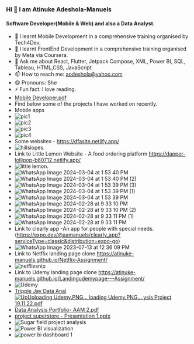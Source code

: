 ###                              Hi 👋 I am Atinuke Adeshola-Manuels
####                           Software Developer(Mobile & Web) and also a Data Analyst.


<!-- **Atinuke-Manuels/Atinuke-Manuels** is a ✨ _special_ ✨ repository because its `README.md` (this file) appears on your GitHub profile.

Here are some ideas to get you started: -->

- 🔭 I learnt Mobile Development in a comprehensive training organised by Tech4Dev.
- 🔭 I learnt FrontEnd Development in a comprehensive training organised by Meta via Coursera.
- 💬 Ask me about React, Flutter, Jetpack Compose, XML, Power BI, SQL, Tableau, HTML,CSS, JavaScript
- 📫 How to reach me: aodeshola@yahoo.com     
- 😄 Pronouns: She
- ⚡ Fun fact: I love reading.
- [Mobile Developer.pdf](https://github.com/Atinuke-Manuels/Atinuke-Manuels/files/14439645/Mobile.Developer.pdf)
- Find below some of the projects I have worked on recently.
- Mobile apps
- ![pic1](https://github.com/Atinuke-Manuels/Atinuke-Manuels/assets/114990557/0c3b0fca-177f-44db-ba89-d07d5fd524ad)
- ![pic2](https://github.com/Atinuke-Manuels/Atinuke-Manuels/assets/114990557/999534ab-2c28-4618-9ac9-55d46a30078b)
- ![pic3](https://github.com/Atinuke-Manuels/Atinuke-Manuels/assets/114990557/340e0b15-56ec-4200-b2eb-1484951ded7d)
- ![pic4](https://github.com/Atinuke-Manuels/Atinuke-Manuels/assets/114990557/18fd0822-739f-490e-8cdf-ec52c49eab43)
- Some websites - https://dfasite.netlify.app/
- ![hillslopes](https://github.com/Atinuke-Manuels/Atinuke-Manuels/assets/114990557/b58743af-5610-4905-8117-0413eff7a470).
- Link to Little Lemon Website - A food ordering platform https://dapper-lollipop-b60712.netlify.app/
- ![little lemon](https://github.com/Atinuke-Manuels/Atinuke-Manuels/assets/114990557/d6456ccc-032c-4850-a575-83c6e98775be).
- ![WhatsApp Image 2024-03-04 at 1 53 40 PM](https://github.com/Atinuke-Manuels/Atinuke-Manuels/assets/114990557/9bef99eb-ca35-461c-9665-289171a8b9b5)
- ![WhatsApp Image 2024-03-04 at 1 53 40 PM (2)](https://github.com/Atinuke-Manuels/Atinuke-Manuels/assets/114990557/71f7c8b6-e64b-4bf3-b4c5-7be2151bd5bf)
- ![WhatsApp Image 2024-03-04 at 1 53 39 PM (3)](https://github.com/Atinuke-Manuels/Atinuke-Manuels/assets/114990557/d56f5106-64f1-4bc3-abf4-92ea557cf12d)
- ![WhatsApp Image 2024-03-04 at 1 53 39 PM (1)](https://github.com/Atinuke-Manuels/Atinuke-Manuels/assets/114990557/4092dcff-ea19-4778-aa17-347af2b3c819)
- ![WhatsApp Image 2024-03-04 at 1 53 39 PM](https://github.com/Atinuke-Manuels/Atinuke-Manuels/assets/114990557/91311384-ec94-414b-bc22-88f69eb14935)
- ![WhatsApp Image 2024-02-28 at 9 33 10 PM](https://github.com/Atinuke-Manuels/Atinuke-Manuels/assets/114990557/f9f2173c-4a98-416f-b539-2eab0e2d0073)
- ![WhatsApp Image 2024-02-28 at 9 33 10 PM (2)](https://github.com/Atinuke-Manuels/Atinuke-Manuels/assets/114990557/afaaf89e-9b15-487e-8b54-0b803d887035)
- ![WhatsApp Image 2024-02-28 at 9 33 11 PM (1)](https://github.com/Atinuke-Manuels/Atinuke-Manuels/assets/114990557/e3a1a981-b356-48d0-9d4a-7642bcce116e)
- ![WhatsApp Image 2024-02-28 at 9 33 11 PM](https://github.com/Atinuke-Manuels/Atinuke-Manuels/assets/114990557/527aba56-d849-4f57-966a-283b498a9984)
- Link to clearly app -An app for people with special needs. (https://expo.dev/@aamanuels/clearly_app?serviceType=classic&distribution=expo-go)
- ![WhatsApp Image 2023-07-13 at 12 36 09 PM](https://github.com/Atinuke-Manuels/Atinuke-Manuels/assets/114990557/bb32a27a-35a3-44a6-9974-c8ce71d44e4b)
- Link to Netflix landing page clone https://atinuke-manuels.github.io/Netflix-Assignment/
- ![netflixsnip](https://user-images.githubusercontent.com/114990557/236888943-eca6c7f5-35d9-46e0-83ab-8f491fd6a501.PNG)
- Link to Udemy landing page clone https://atinuke-manuels.github.io/Landingudemypage---Assignment/
- ![Udemy](https://user-images.githubusercontent.com/114990557/236889098-4f53612b-afe7-473c-b291-0056ab2212b9.PNG)
- [Tripple Jay Data Anal![Up![Uploading Udemy.PNG…]()
loading Udemy.PNG…]()
ysis Project 19.11.22.pdf](https://github.com/Atinuke-Manuels/Atinuke-Manuels/files/10048015/Tripple.Jay.Data.Analysis.Project.19.11.22.pdf)
- [Data Analysis Portfolio- AAM 2.pdf](https://github.com/Atinuke-Manuels/Atinuke-Manuels/files/9995084/Data.Analysis.Portfolio-.AAM.2.pdf)
- [project superstore - Presentation 1.pptx](https://github.com/Atinuke-Manuels/Atinuke-Manuels/files/9995090/project.superstore.-.Presentation.1.pptx)
- ![Sugar field project analysis](https://user-images.githubusercontent.com/114990557/202873589-ead4dc35-35bd-45d7-99fc-cd0631f154ff.PNG)
- ![Power BI visualization](https://user-images.githubusercontent.com/114990557/201477530-c56710cb-aac9-4fa0-8042-585d68ca5574.PNG)
- ![power bi dashboard 1](https://user-images.githubusercontent.com/114990557/201477552-d8b08570-8caa-4c5d-a560-2fe57c0ce4cd.PNG)





